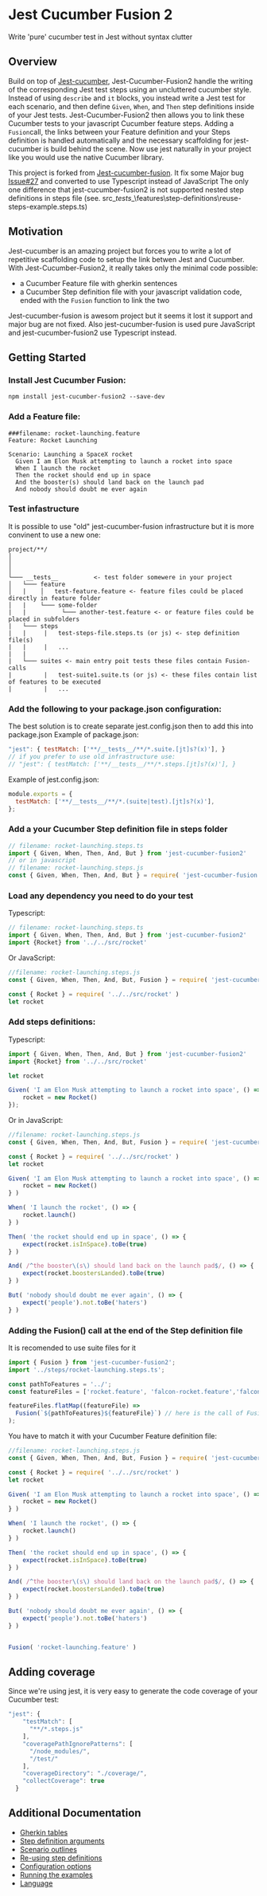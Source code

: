# Jest Cucumber Fusion 2

Write 'pure' cucumber test in Jest without syntax clutter 


## Overview
Build on top of [Jest-cucumber](https://github.com/bencompton/jest-cucumber), Jest-Cucumber-Fusion2 handle the writing of the corresponding Jest test steps using an uncluttered cucumber style.
Instead of using `describe` and `it` blocks, you instead write a Jest test for each scenario, and then define `Given`, `When`, and `Then` step definitions inside of your Jest tests. 
Jest-Cucumber-Fusion2 then allows you to link these Cucumber tests to your javascript Cucumber feature steps.
Adding a `Fusion`call, the links between your Feature definition and your Steps definition is handled automatically and the necessary scaffolding for jest-cucumber is build behind the scene.
Now use jest naturally in your project like you would use the native Cucumber library.

This project is forked from [Jest-cucumber-fusion](https://github.com/b-yond-infinite-network/jest-cucumber-fusion). It fix some Major bug [Issue#27](https://github.com/b-yond-infinite-network/jest-cucumber-fusion/issues/27) and converted to use Typescript instead of JavaScript
The only one difference that jest-cucumber-fusion2 is not supported nested step definitions in steps 
file (see. src\__tests__\features\step-definitions\reuse-steps-example.steps.ts)

## Motivation

Jest-cucumber is an amazing project but forces you to write a lot of repetitive scaffolding code to setup the link betwen Jest and Cucumber.
With Jest-Cucumber-Fusion2, it really takes only the minimal code possible:
 - a Cucumber Feature file with gherkin sentences
 - a Cucumber Step definition file with your javascript validation code, ended with the `Fusion` function to link the two

Jest-cucumber-fusion is awesom project but it seems it lost it support and major bug are not fixed.
Also jest-cucumber-fusion is used pure JavaScript and jest-cucumber-fusion2 use Typescript instead.

## Getting Started

### Install Jest Cucumber Fusion:

```
npm install jest-cucumber-fusion2 --save-dev
```

### Add a Feature file:

```gherkin
###filename: rocket-launching.feature
Feature: Rocket Launching

Scenario: Launching a SpaceX rocket
  Given I am Elon Musk attempting to launch a rocket into space
  When I launch the rocket
  Then the rocket should end up in space
  And the booster(s) should land back on the launch pad
  And nobody should doubt me ever again
```

### Test infastructure
It is possible to use "old" jest-cucumber-fusion infrastructure but it is more convinent to use a new one:
```
project/**/
│   
│   
│
└─── __tests__          <- test folder somewere in your project
│   └─── feature
│   |    │   test-feature.feature <- feature files could be placed directly in feature folder
│   |    └─── some-folder
|   |          └─── another-test.feature <- or feature files could be placed in subfolders
|   └─── steps
|   |     |   test-steps-file.steps.ts (or js) <- step definition file(s) 
|   |     |   ...
|   |
|   └─── suites <- main entry poit tests these files contain Fusion-calls
|         |   test-suite1.suite.ts (or js) <- these files contain list of features to be executed
|         |   ...
```

### Add the following to your package.json configuration:
The best solution is to create separate jest.config.json then to add this into package.json
Example of package.json:
```javascript
"jest": { testMatch: ['**/__tests__/**/*.suite.[jt]s?(x)'], } 
// if you prefer to use old infrastructure use:
// "jest": { testMatch: ['**/__tests__/**/*.steps.[jt]s?(x)'], } 
```
Example of jest.config.json:
```javascript
module.exports = {
  testMatch: ['**/__tests__/**/*.(suite|test).[jt]s?(x)'],
};
```

### Add a your Cucumber Step definition file in steps folder
```javascript
// filename: rocket-launching.steps.ts
import { Given, When, Then, And, But } from 'jest-cucumber-fusion2'
// or in javascript
// filename: rocket-launching.steps.js
const { Given, When, Then, And, But } = require( 'jest-cucumber-fusion' )
```

### Load any dependency you need to do your test
Typescript:
```typescript
// filename: rocket-launching.steps.ts
import { Given, When, Then, And, But } from 'jest-cucumber-fusion2'
import {Rocket} from '../../src/rocket'

```
Or JavaScript:
```javascript
//filename: rocket-launching.steps.js
const { Given, When, Then, And, But, Fusion } = require( 'jest-cucumber-fusion' )

const { Rocket } = require( '../../src/rocket' )
let rocket
```

### Add steps definitions:
Typescript:
```typescript
import { Given, When, Then, And, But } from 'jest-cucumber-fusion2'
import {Rocket} from '../../src/rocket'

let rocket

Given( 'I am Elon Musk attempting to launch a rocket into space', () => {
    rocket = new Rocket()
});
```
Or in JavaScript:
```javascript
//filename: rocket-launching.steps.js
const { Given, When, Then, And, But, Fusion } = require( 'jest-cucumber-fusion' )

const { Rocket } = require( '../../src/rocket' )
let rocket

Given( 'I am Elon Musk attempting to launch a rocket into space', () => {
    rocket = new Rocket()
} )

When( 'I launch the rocket', () => {
    rocket.launch()
} )

Then( 'the rocket should end up in space', () => {
    expect(rocket.isInSpace).toBe(true)
} )

And( /^the booster\(s\) should land back on the launch pad$/, () => {
    expect(rocket.boostersLanded).toBe(true)
} )

But( 'nobody should doubt me ever again', () => {
    expect('people').not.toBe('haters')
} )
```

### Adding the Fusion() call at the end of the Step definition file
It is recomended to use suite files for it
```typescript
import { Fusion } from 'jest-cucumber-fusion2';
import '../steps/rocket-launching.steps.ts';

const pathToFeatures = '../';
const featureFiles = ['rocket.feature', 'falcon-rocket.feature','falcon-havy-rocket,feature'];

featureFiles.flatMap((featureFile) =>
  Fusion(`${pathToFeatures}${featureFile}`) // here is the call of Fusion-glue
);
```

You have to match it with your Cucumber Feature definition file:
```javascript
//filename: rocket-launching.steps.js
const { Given, When, Then, And, But, Fusion } = require( 'jest-cucumber-fusion' )

const { Rocket } = require( '../../src/rocket' )
let rocket

Given( 'I am Elon Musk attempting to launch a rocket into space', () => {
    rocket = new Rocket()
} )

When( 'I launch the rocket', () => {
    rocket.launch()
} )

Then( 'the rocket should end up in space', () => {
    expect(rocket.isInSpace).toBe(true)
} )

And( /^the booster\(s\) should land back on the launch pad$/, () => {
    expect(rocket.boostersLanded).toBe(true)
} )

But( 'nobody should doubt me ever again', () => {
    expect('people').not.toBe('haters')
} )


Fusion( 'rocket-launching.feature' )
```

## Adding coverage
Since we're using jest, it is very easy to generate the code coverage of your Cucumber test:
```javascript
"jest": {
    "testMatch": [
      "**/*.steps.js"
    ],
    "coveragePathIgnorePatterns": [
      "/node_modules/",
      "/test/"
    ],
    "coverageDirectory": "./coverage/",
    "collectCoverage": true
  }
```

 
## Additional Documentation 

  * [Gherkin tables](./docs/GherkinTables.md)
  * [Step definition arguments](./docs/StepDefinitionArguments.md)
  * [Scenario outlines](./docs/ScenarioOutlines.md)
  * [Re-using step definitions](./docs/ReusingStepDefinitions.md)  
  * [Configuration options](./docs/AdditionalConfiguration.md)
  * [Running the examples](./docs/RunningTheExamples.md)
  * [Language](./docs/Language.md)
